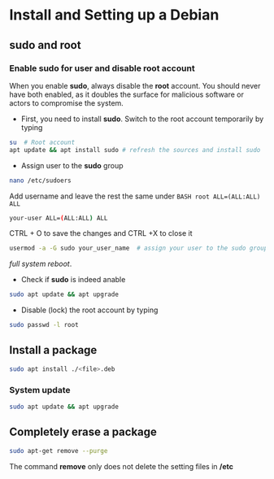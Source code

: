 # Install and Setting up a Debian #

## sudo and root ###

### Enable sudo for user and disable root account ###

When you enable **sudo**, always disable the **root** account. You should never have both enabled, as it doubles the surface for malicious software or actors to compromise the system.

- First, you need to install **sudo**. Switch to the root account temporarily by typing

``` BASH
su  # Root account
apt update && apt install sudo # refresh the sources and install sudo
````
- Assign user to the **sudo** group

``` BASH
nano /etc/sudoers
```

Add username and leave the rest the same under ``` BASH root ALL=(ALL:ALL) ALL ```
  
```` BASH
your-user ALL=(ALL:ALL) ALL
````

CTRL + O to save the changes and CTRL +X to close it



```` BASH
usermod -a -G sudo your_user_name  # assign your user to the sudo group
````
  
  _full system reboot_.

- Check if **sudo** is indeed anable

````BASH
sudo apt update && apt upgrade
````

- Disable (lock) the root account by typing

````BASH
sudo passwd -l root
````



## Install a package ##

```` BASH
sudo apt install ./<file>.deb
````

### System update ###

```` BASH
sudo apt update && apt upgrade
````

## Completely erase a package ##

```` BASH
sudo apt-get remove --purge
````

The command **remove** only does not delete the setting files in **/etc**
